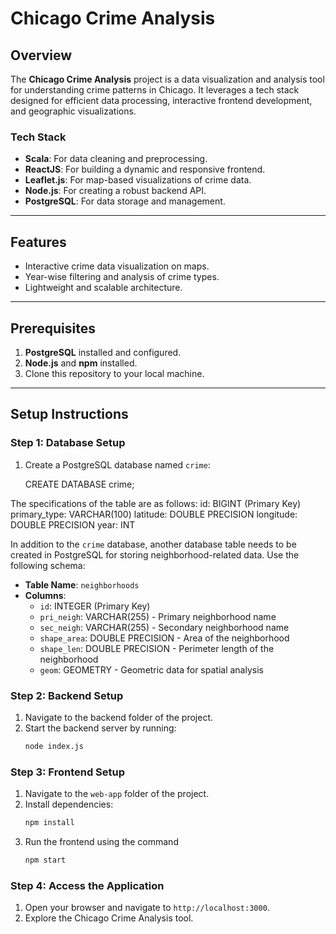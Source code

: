 # Chicago Crime Analysis

## Overview
The **Chicago Crime Analysis** project is a data visualization and analysis tool for understanding crime patterns in Chicago. It leverages a tech stack designed for efficient data processing, interactive frontend development, and geographic visualizations.

### Tech Stack
- **Scala**: For data cleaning and preprocessing.
- **ReactJS**: For building a dynamic and responsive frontend.
- **Leaflet.js**: For map-based visualizations of crime data.
- **Node.js**: For creating a robust backend API.
- **PostgreSQL**: For data storage and management.

---

## Features
- Interactive crime data visualization on maps.
- Year-wise filtering and analysis of crime types.
- Lightweight and scalable architecture.

---

## Prerequisites
1. **PostgreSQL** installed and configured.
2. **Node.js** and **npm** installed.
3. Clone this repository to your local machine.

---

## Setup Instructions


### Step 1: Database Setup
1. Create a PostgreSQL database named `crime`:
  
   CREATE DATABASE crime;


The specifications of the table are as follows:
id: BIGINT (Primary Key)
primary_type: VARCHAR(100)
latitude: DOUBLE PRECISION
longitude: DOUBLE PRECISION
year: INT

In addition to the `crime` database, another database table needs to be created in PostgreSQL for storing neighborhood-related data. Use the following schema:

- **Table Name**: `neighborhoods`
- **Columns**:
  - `id`: INTEGER (Primary Key)
  - `pri_neigh`: VARCHAR(255) - Primary neighborhood name
  - `sec_neigh`: VARCHAR(255) - Secondary neighborhood name
  - `shape_area`: DOUBLE PRECISION - Area of the neighborhood
  - `shape_len`: DOUBLE PRECISION - Perimeter length of the neighborhood
  - `geom`: GEOMETRY - Geometric data for spatial analysis



### Step 2: Backend Setup
1. Navigate to the backend folder of the project.
2. Start the backend server by running:
   ```bash
   node index.js
### Step 3: Frontend Setup
1. Navigate to the `web-app` folder of the project.
2. Install dependencies:
   ```bash
   npm install


3. Run the frontend using the command
   ```bash
   npm start

### Step 4: Access the Application
1. Open your browser and navigate to `http://localhost:3000`.
2. Explore the Chicago Crime Analysis tool.




